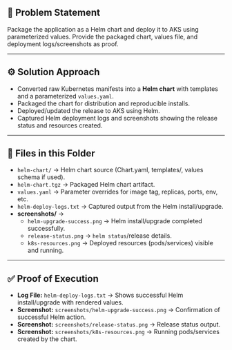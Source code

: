 ## 📌 Problem Statement
Package the application as a Helm chart and deploy it to AKS using parameterized values. Provide the packaged chart, values file, and deployment logs/screenshots as proof.

---

## ⚙️ Solution Approach
- Converted raw Kubernetes manifests into a **Helm chart** with templates and a parameterized `values.yaml`.
- Packaged the chart for distribution and reproducible installs.
- Deployed/updated the release to AKS using Helm.
- Captured Helm deployment logs and screenshots showing the release status and resources created.

---

## 📂 Files in this Folder
- `helm-chart/` → Helm chart source (Chart.yaml, templates/, values schema if used).  
- `helm-chart.tgz` → Packaged Helm chart artifact.  
- `values.yaml` → Parameter overrides for image tag, replicas, ports, env, etc.  
- `helm-deploy-logs.txt` → Captured output from the Helm install/upgrade.  
- **screenshots/** →  
  - `helm-upgrade-success.png` → Helm install/upgrade completed successfully.  
  - `release-status.png` → `helm status`/release details.  
  - `k8s-resources.png` → Deployed resources (pods/services) visible and running.  

---

## ✅ Proof of Execution
- **Log File:** `helm-deploy-logs.txt` → Shows successful Helm install/upgrade with rendered values.  
- **Screenshot:** `screenshots/helm-upgrade-success.png` → Confirmation of successful Helm action.  
- **Screenshot:** `screenshots/release-status.png` → Release status output.  
- **Screenshot:** `screenshots/k8s-resources.png` → Running pods/services created by the chart.

